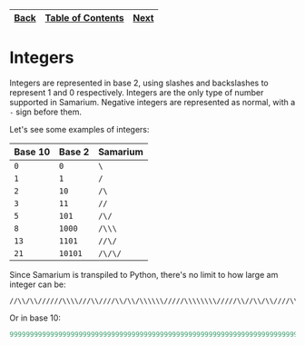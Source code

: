 [Back](00variables.md) | [Table of Contents](tableofcontents.md) | [Next](02operators.md)
---                    | ---                                     | ---

# Integers

Integers are represented in base 2, using slashes and backslashes to represent 1 and 0 respectively.
Integers are the only type of number supported in Samarium.
Negative integers are represented as normal, with a `-` sign before them.

Let's see some examples of integers:

Base 10 | Base 2  | Samarium
---     | ---     | ---
`0`     | `0`     | `\`
`1`     | `1`     | `/`
`2`     | `10`    | `/\`
`3`     | `11`    | `//`
`5`     | `101`   | `/\/`
`8`     | `1000`  | `/\\\`
`13`    | `1101`  | `//\/`
`21`    | `10101` | `/\/\/`

Since Samarium is transpiled to Python, there's no limit to how large am integer can be:

```
//\\/\\//////\\\\///\\////\\/\\/\\\\\\/////\\\\\\\\/////\\//\\/\\////\\////////\\////\\///\\\\\\\\//\\\\//\\///\\/\\\\\\/\\////\\//\\\\/\\\\/\\////\\/////\\/\\\\/\\\\\\\\\\//\\\\\\//\\\\/\\/\\\\//\\\\\\///\\/\\\\\\/\\\\\\/\\\\///\\//\\\\/\\\\//\\\\///\\//\\\\\\\\\\\\////////////////////////////////////////////////////////////////////////////////
```

Or in base 10:

```py
99999999999999999999999999999999999999999999999999999999999999999999999999999999
```
